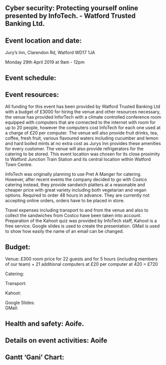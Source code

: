 ## **Cyber security: Protecting yourself online presented by InfoTech. - Watford Trusted Banking Ltd.**

  

## Event location and date:

Jury’s Inn, Clarendon Rd, Watford WD17 1JA

  Monday 29th April 2019 at 9am - 12pm

  

## Event schedule:

  

## Event resources:

All funding for this event has been provided by Watford Trusted Banking Ltd with a budget of £3000 for hiring the venue and other resources necessary, the venue has provided InforTech with a climate controlled conference room equipped with computers that are connected to the internet with room for up to 20 people, however the computers cost InfoTech for each one used at a charge of £20 per computer. The venue will also provide fruit drinks, tea, coffee, fresh fruit, various flavoured waters including cucumber and lemon and hard boiled mints at no extra cost as Jurys Inn provides these amenities for every customer. The venue will also provide refrigerators for the catering to be stored. This event location was chosen for its close proximity to Watford Junction Train Station and its central location within Watford Town Centre.

InfoTech was originally planning to use Pret A Manger for catering. However, after recent events the company decided to go with Costco catering instead, they provide sandwich platters at a reasonable and cheaper price with great variety including both vegetarian and vegan options. Required to order 48 hours in advance. They are currently not accepting online orders, orders have to be placed in store.

Travel expenses including transport to and from the venue and also to collect the sandwiches from Costco have been taken into account. Preparation of the Kahoot quiz was provided by InfoTech staff, Kahoot is a free service. Google slides is used to create the presentation. GMail is used to show how easily the name of an email can be changed.

## Budget:

Venue: £300 room price for 22 guests and for 5 hours (including members of our team) + 21 additional computers at £20 per computer at 420 = £720

Catering:

Transport:

Kahoot:

Google Slides:  
GMail:


## Health and safety: Aoife.

  
  
  
  

## Details on event activities: Aoife

  

## Gantt ‘Gani’ Chart:
